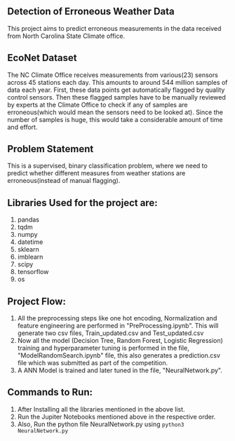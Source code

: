 ## Detection of Erroneous Weather Data

This project aims to predict erroneous measurements in the data received from North Carolina State Climate office.

## EcoNet Dataset 

The NC Climate Office receives measurements from various(23) sensors across 45 stations each day. This amounts to around 544 million samples of data each year. First, these data points get automatically flagged by quality control sensors. Then these flagged samples have to be manually reviewed by experts at the Climate Office to check if any of samples are erroneous(which would mean the sensors need to be looked at). Since the number of samples is huge, this would take a considerable amount of time and effort. 

## Problem Statement

This is a supervised, binary classification problem, where we need to predict whether different measures from weather stations are erroneous(instead of manual flagging).

## Libraries Used for the project are:
1) pandas 
2) tqdm 
3) numpy 
4) datetime
5) sklearn
6) imblearn
7) scipy
8) tensorflow 
9) os


## Project Flow:
1) All the preprocessing steps like one hot encoding, Normalization and feature engineering are performed in "PreProcessing.ipynb". This will generate two csv files, Train_updated.csv and Test_updated.csv
2) Now all the model (Decision Tree, Random Forest, Logistic Regression) training and hyperparameter tuning is performed in the file, "ModelRandomSearch.ipynb" file, this also generates a prediction.csv file which was submitted as part of the competition.
3) A ANN Model is trained and later tuned in the file, "NeuralNetwork.py".


## Commands to Run:
1) After Installing all the libraries mentioned in the above list.
2) Run the Jupiter Notebooks mentioned above in the respective order.
3) Also, Run the python file NeuralNetwork.py using `python3 NeuralNetwork.py`
